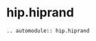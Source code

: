 # hip.hiprand

<!-- global automodule options are set in conf.py -->
```{eval-rst}
.. automodule:: hip.hiprand


```